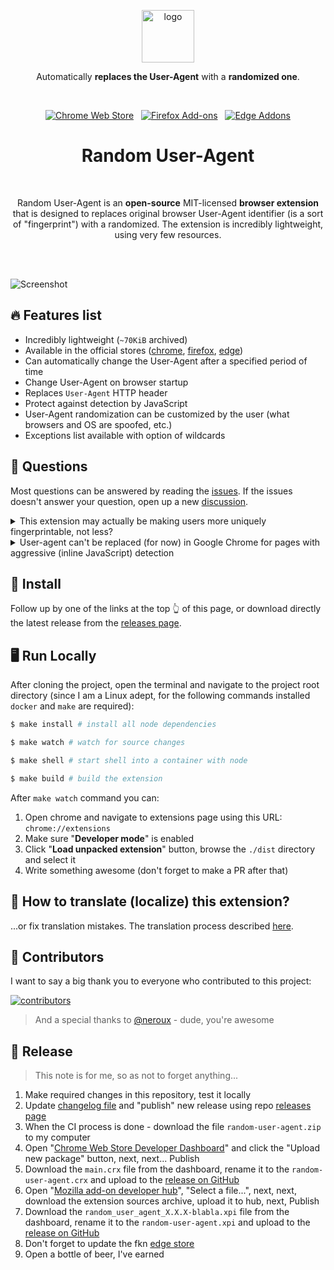 <p align="center"><img width="84" alt="logo" src="https://hsto.org/webt/zh/yz/3t/zhyz3t3knfyukt8pfnshd_xehrm.png"></p>
<p align="center">Automatically <strong>replaces the User-Agent</strong> with a <strong>randomized one</strong>.</p>
<br/>
<p align="center">
  <a href="https://chrome.google.com/webstore/detail/random-hide-user-agent/einpaelgookohagofgnnkcfjbkkgepnp/"><img alt="Chrome Web Store" src="https://img.shields.io/chrome-web-store/v/einpaelgookohagofgnnkcfjbkkgepnp.svg?style=for-the-badge&cacheSeconds=120&logo=google-chrome&label=google%20chrome&logoColor=white"></a> &nbsp; <a href="https://addons.mozilla.org/firefox/addon/random_user_agent/"><img alt="Firefox Add-ons" src="https://img.shields.io/amo/v/random_user_agent.svg?style=for-the-badge&cacheSeconds=120&logo=firefox-browser&label=firefox&logoColor=white"></a> &nbsp; <a href="https://microsoftedge.microsoft.com/addons/detail/random-useragent/addfjgllfhpnacoahmmcafmaacjloded"><img alt="Edge Addons" src="https://img.shields.io/badge/Edge-555555.svg?&style=for-the-badge&logo=microsoft-edge&logoColor=white"></a>
</p>
<h1 align="center">Random User-Agent</h1>
<br/>
<p align="center">Random User-Agent is an <strong>open-source</strong> MIT-licensed <strong>browser extension</strong> that is designed to replaces original browser User-Agent identifier (is a sort of "fingerprint") with a randomized. The extension is incredibly lightweight, using very few resources.</p>
<br/>
<br/>

![Screenshot](https://hsto.org/webt/cl/cz/iv/clczivrmvn47ryadjvtyb13qqom.jpeg)

## 🔥 Features list

- Incredibly lightweight (`~70KiB` archived)
- Available in the official stores ([chrome][link-chrome-store], [firefox][link-ff-store], [edge][link-edge-store])
- Can automatically change the User-Agent after a specified period of time
- Change User-Agent on browser startup
- Replaces `User-Agent` HTTP header
- Protect against detection by JavaScript
- User-Agent randomization can be customized by the user (what browsers and OS are spoofed, etc.)
- Exceptions list available with option of wildcards

## 👀 Questions

Most questions can be answered by reading the [issues][issues]. If the issues doesn't answer your question, open up a
new [discussion][discussions].

<details>
  <summary>This extension may actually be making users more uniquely fingerprintable, not less?</summary>

Faking your user agent might make you _more_ fingerprintable, not less. There are ways other than `User-Agent` sniffing
to determine what browser you're using, so malicious sites could learn what browser you're _really_ using through other
means and then combine that with your randomly changing `User-Agent` to pretty effectively track you. For background,
see [this GitHub issue](https://github.com/tarampampam/random-user-agent/issues/47).
</details>

<details>
  <summary>User-agent can't be replaced (for now) in Google Chrome for pages with aggressive (inline JavaScript) detection</summary>

Example:

```html
<!doctype html>
<html>
<head>
  <script>
    console.log(navigator.userAgent) // Real user-agent will be detected
  </script>
</head>
</html>
```

This method is quite rare (usually JavaScript code is wrapped in `Promises`, `setTimeout` or event listeners), but so
far no way around this kind of checking has been invented.
</details>

## 🧩 Install

Follow up by one of the links at the top 👆 of this page, or download directly the latest release from the
[releases page][releases].

## 🖥️ Run Locally

After cloning the project, open the terminal and navigate to the project root directory (since I am a Linux adept, for
the following commands installed `docker` and `make` are required):

```bash
$ make install # install all node dependencies

$ make watch # watch for source changes

$ make shell # start shell into a container with node

$ make build # build the extension
```

After `make watch` command you can:

1. Open chrome and navigate to extensions page using this URL: `chrome://extensions`
2. Make sure "**Developer mode**" is enabled
3. Click "**Load unpacked extension**" button, browse the `./dist` directory and select it
4. Write something awesome (don't forget to make a PR after that)

## 📜 How to translate (localize) this extension?

...or fix translation mistakes. The translation process described [here](./public/_locales).

## 🦾 Contributors

I want to say a big thank you to everyone who contributed to this project:

[![contributors](https://contrib.rocks/image?repo=tarampampam/random-user-agent)][contributors]

> And a special thanks to [@neroux](https://github.com/neroux) - dude, you're awesome

## 🚀 Release

> This note is for me, so as not to forget anything...

1. Make required changes in this repository, test it locally
2. Update [changelog file](CHANGELOG.md) and "publish" new release using repo [releases page][releases]
3. When the CI process is done - download the file `random-user-agent.zip` to my computer
4. Open "[Chrome Web Store Developer Dashboard][chrome-upload-new]" and click the "Upload new package" button, next, next... Publish
5. Download the `main.crx` file from the dashboard, rename it to the `random-user-agent.crx` and upload to the [release on GitHub][releases]
6. Open "[Mozilla add-on developer hub][ff-upload-new]", "Select a file...", next, next, download the extension sources archive, upload it to hub, next, Publish
7. Download the `random_user_agent_X.X.X-blabla.xpi` file from the dashboard, rename it to the `random-user-agent.xpi` and upload to the [release on GitHub][releases]
8. Don't forget to update the fkn [edge store][edge-upload-new]
9. Open a bottle of beer, I've earned

[chrome-upload-new]:https://chrome.google.com/webstore/devconsole/ea9e18ff-c849-424a-acba-9b43eaad29c8/einpaelgookohagofgnnkcfjbkkgepnp/edit/package
[ff-upload-new]:https://addons.mozilla.org/en-US/developers/addon/random_user_agent/versions/submit/
[edge-upload-new]:https://partner.microsoft.com/en-us/dashboard/microsoftedge/6e5e9cbf-8846-4830-9fa5-9f77d03aa39f/packages

[issues]:https://github.com/tarampampam/random-user-agent/issues
[discussions]:https://github.com/tarampampam/random-user-agent/discussions
[releases]:https://github.com/tarampampam/random-user-agent/releases
[contributors]:https://github.com/tarampampam/random-user-agent/graphs/contributors
[link-chrome-store]:https://chrome.google.com/webstore/detail/random-hide-user-agent/einpaelgookohagofgnnkcfjbkkgepnp
[link-ff-store]:https://addons.mozilla.org/firefox/addon/random_user_agent/
[link-edge-store]:https://microsoftedge.microsoft.com/addons/detail/random-useragent/addfjgllfhpnacoahmmcafmaacjloded
